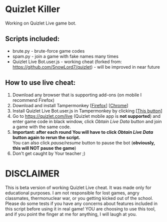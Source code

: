 # Quizlet Killer
Working on Quizlet Live game bot.
## Scripts included:
- brute.py - brute-force game codes
- spam.py - join a game with fake names many times
- Quizlet Live Bot.user.js - working cheat (forked from: https://github.com/SnowLord7/quizlet) - will be improved in near future
## How to use live cheat:
1. Download any browser that is supporting add-ons (on mobile I recommend Firefox)
2. Download and install Tampermonkey [[Firefox](https://addons.mozilla.org/en-US/firefox/addon/tampermonkey/)] [[Chrome](https://chrome.google.com/webstore/detail/tampermonkey/dhdgffkkebhmkfjojejmpbldmpobfkfo?hl=en)]
3. Install Quizlet Live Bot.user.js in Tampermonkey by clicking [[This button](https://github.com/PetrusTryb/trouble-free-quizlet/raw/master/Quizlet%20Live%20Bot.user.js)]
4. Go to https://quizlet.com/live (Quizlet mobile app is **not supported**) and enter game code in black window, click *Obtain Live Data* button and join a game with the same code.
5. **Important: after each round You will have to click *Obtain Live Data* button again to rerun the script.**<br/>You can also click *pause/resume* button to pause the bot (**obviously, this will NOT pause the game**)
6. Don't get caught by Your teacher ;)
# DISCLAIMER
This is beta version of working Quizlet Live cheat. It was made only for educational purposes. I am not responsible for lost games, angry classmates, thermonuclear war, or you getting kicked out of the school. Please do some tests if you have any concerns about features included in this script before using it in real game! YOU are choosing to use this tool, and if you point the finger at me for anything, I will laugh at you.
